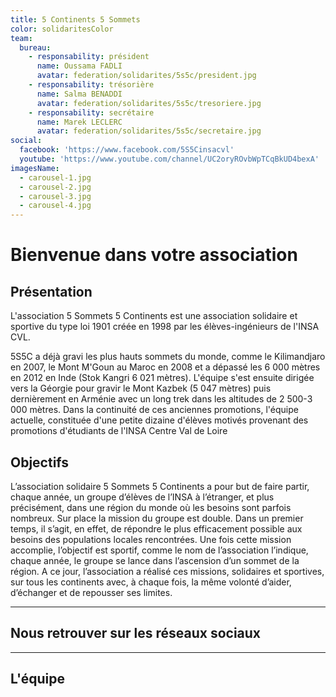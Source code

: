 ```yaml
---
title: 5 Continents 5 Sommets
color: solidaritesColor
team:
  bureau:
    - responsability: président
      name: Oussama FADLI
      avatar: federation/solidarites/5s5c/president.jpg
    - responsability: trésorière
      name: Salma BENADDI
      avatar: federation/solidarites/5s5c/tresoriere.jpg
    - responsability: secrétaire
      name: Marek LECLERC
      avatar: federation/solidarites/5s5c/secretaire.jpg
social:
  facebook: 'https://www.facebook.com/5S5Cinsacvl'
  youtube: 'https://www.youtube.com/channel/UC2oryROvbWpTCqBkUD4bexA'
imagesName:
  - carousel-1.jpg
  - carousel-2.jpg
  - carousel-3.jpg
  - carousel-4.jpg
---
```


# Bienvenue dans votre association

<campus-center>
  <campus-responsive-image
    folder-name="federation/solidarites/5s5c"
    name="logo.jpg"
    max-width="400"></campus-responsive-image>
</campus-center>

## Présentation

L'association 5 Sommets 5 Continents est une association solidaire et sportive
du type loi 1901 créée en 1998 par les élèves-ingénieurs de l'INSA CVL.

5S5C a déjà gravi les plus hauts sommets du monde, comme le Kilimandjaro en
2007, le Mont M'Goun au Maroc en 2008 et a dépassé les 6 000 mètres en 2012 en
Inde (Stok Kangri 6 021 mètres). L'équipe s'est ensuite dirigée vers la Géorgie
pour gravir le Mont Kazbek (5 047 mètres) puis dernièrement en Arménie avec un
long trek dans les altitudes de 2 500-3 000 mètres. Dans la continuité de ces
anciennes promotions, l'équipe actuelle, constituée d'une petite dizaine
d'élèves motivés provenant des promotions d'étudiants de l'INSA Centre Val de
Loire

<campus-center>
  <campus-carousel :names="imagesName" folder-name="federation/solidarites/5s5c"></campus-carousel>
</campus-center>

## Objectifs

L’association solidaire 5 Sommets 5 Continents a pour but de faire partir,
chaque année, un groupe d’élèves de l’INSA à l’étranger, et plus précisément,
dans une région du monde où les besoins sont parfois nombreux. Sur place la
mission du groupe est double. Dans un premier temps, il s’agit, en effet, de
répondre le plus efficacement possible aux besoins des populations locales
rencontrées. Une fois cette mission accomplie, l’objectif est sportif, comme le
nom de l’association l’indique, chaque année, le groupe se lance dans
l’ascension d’un sommet de la région. A ce jour, l’association a réalisé ces
missions, solidaires et sportives, sur tous les continents avec, à chaque fois,
la même volonté d’aider, d’échanger et de repousser ses limites.

---

## Nous retrouver sur les réseaux sociaux

<campus-social :social="social" :color="color"></campus-social>

---

## L'équipe

<campus-team :team="team" :color="color"></campus-team>
